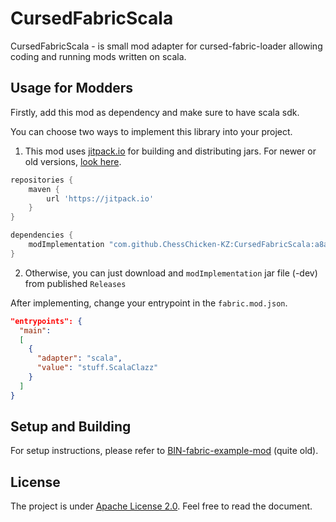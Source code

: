 # CursedFabricScala

CursedFabricScala - is small mod adapter for cursed-fabric-loader allowing coding and running mods written on scala.
## Usage for Modders
Firstly, add this mod as dependency and make sure to have scala sdk.

You can choose two ways to implement this library into your project.

1. This mod uses [jitpack.io](https://jitpack.io/) for building and distributing jars. For newer or old versions, [look here](https://jitpack.io/#ChessChicken-KZ/CursedFabricScala/).
```groovy
repositories {
    maven {
        url 'https://jitpack.io'
    }
}
```

```groovy
dependencies {
    modImplementation "com.github.ChessChicken-KZ:CursedFabricScala:a8a00c5333"
}
```

2. Otherwise, you can just download and `modImplementation` jar file (-dev) from published `Releases`

After implementing, change your entrypoint in the `fabric.mod.json`.
```json
"entrypoints": {
  "main":
  [
    {
      "adapter": "scala",
      "value": "stuff.ScalaClazz"
    }
  ]
}
```

## Setup and Building
For setup instructions, please refer to [BIN-fabric-example-mod](https://github.com/calmilamsy/BIN-fabric-example-mod) (quite old).

## License
The project is under [Apache License 2.0](https://raw.githubusercontent.com/ChessChicken-KZ/CursedFabricScala/local/LICENSE). Feel free to read the document.
